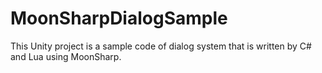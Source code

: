 # MoonSharpDialogSample
This Unity project is a sample code of dialog system that is written by C# and Lua using MoonSharp.
